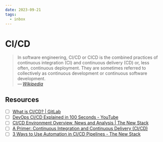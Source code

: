 ```yaml
---
date: 2023-09-21
tags:
  - inbox
---
```


# CI/CD

> In software engineering, CI/CD or CICD is the combined practices of continuous
> integration (CI) and continuous delivery (CD) or, less often, continuous
> deployment. They are sometimes referred to collectively as continuous
> development or continuous software development.\
> — <cite>[Wikipedia](https://en.wikipedia.org/wiki/CI/CD)</cite>

## Resources

- [ ] [What is CI/CD? | GitLab](https://about.gitlab.com/topics/ci-cd/)
- [ ] [DevOps CI/CD Explained in 100 Seconds - YouTube](https://www.youtube.com/watch?v=scEDHsr3APg)
- [ ] [CI/CD Environment Overview, News and Analysis | The New Stack](https://thenewstack.io/ci-cd/)
- [ ] [A Primer: Continuous Integration and Continuous Delivery (CI/CD)](https://thenewstack.io/a-primer-continuous-integration-and-continuous-delivery-ci-cd/)
- [ ] [3 Ways to Use Automation in CI/CD Pipelines - The New Stack](https://thenewstack.io/3-ways-to-use-automation-in-ci-cd-pipelines/)
